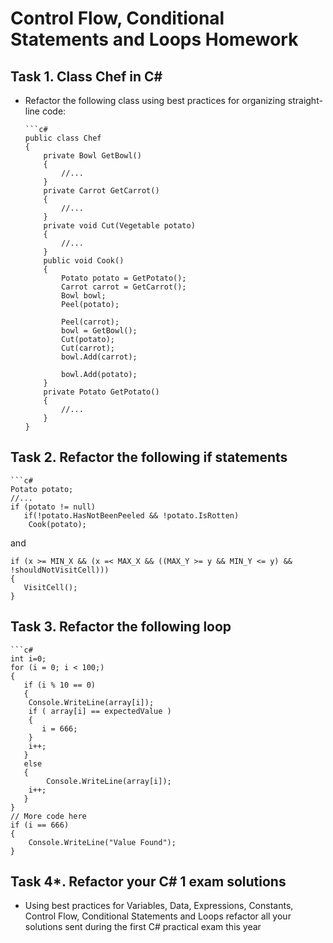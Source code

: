 # Control Flow, Conditional Statements and Loops Homework

## Task 1. Class Chef in C&#35;
*	Refactor the following class using best practices for organizing straight-line code:

		```c#
        public class Chef
        {
            private Bowl GetBowl()
            {   
                //... 
            }
            private Carrot GetCarrot()
            {
                //...
            }
            private void Cut(Vegetable potato)
            {
                //...
            }  
            public void Cook()
            {
                Potato potato = GetPotato();
                Carrot carrot = GetCarrot();
                Bowl bowl;
                Peel(potato);
                        
                Peel(carrot);
                bowl = GetBowl();
                Cut(potato);
                Cut(carrot);
                bowl.Add(carrot);
                        
                bowl.Add(potato);
            }
            private Potato GetPotato()
            {
                //...
            }
        }

## Task 2. Refactor the following if statements

	```c#
    Potato potato;
    //... 
    if (potato != null)
       if(!potato.HasNotBeenPeeled && !potato.IsRotten)
        Cook(potato);

and

    if (x >= MIN_X && (x =< MAX_X && ((MAX_Y >= y && MIN_Y <= y) && !shouldNotVisitCell)))
    {
       VisitCell();
    }

## Task 3. Refactor the following loop

	```c#
    int i=0;
    for (i = 0; i < 100;) 
    {
       if (i % 10 == 0)
       {
        Console.WriteLine(array[i]);
        if ( array[i] == expectedValue ) 
        {
           i = 666;
        }
        i++;
       }
       else
       {
            Console.WriteLine(array[i]);
        i++;
       }
    }
    // More code here
    if (i == 666)
    {
        Console.WriteLine("Value Found");
    }

## Task 4*. Refactor your C# 1 exam solutions

*   Using best practices for Variables, Data, Expressions, Constants, Control Flow, Conditional Statements and Loops refactor all your solutions sent during the first C# practical exam this year